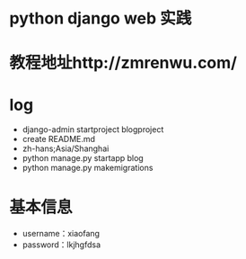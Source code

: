 # python django web 实践
# 教程地址http://zmrenwu.com/
# log
- django-admin startproject blogproject
- create README.md
- zh-hans;Asia/Shanghai
- python manage.py startapp blog
- python manage.py makemigrations
# 基本信息
- username：xiaofang
- password：lkjhgfdsa